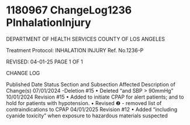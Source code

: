 # 1180967 ChangeLog1236 PInhalationInjury

DEPARTMENT OF HEALTH SERVICES 
COUNTY OF LOS ANGELES 
 
Treatment Protocol: INHALATION INJURY Ref. No.1236-P 
 
 
 
 
 
 
REVISED: 04-01-25 PAGE 1 OF 1 
 
CHANGE LOG 
 
Published 
Date 
Status Section and 
Subsection Affected 
Description of Change(s) 
07/01/2024 -Deletion #15 
• Deleted “and SBP > 90mmHg” 
10/01/2024 Revision #15 
• Added to initiate CPAP for alert 
patients; and to hold for patients 
with hypotension. 
• Revised ❷ - removed list of 
contraindications to CPAP 
04/01/2025 Revision #12 
• Added “including cyanide 
toxicity” when exposure to 
hazardous materials suspected
